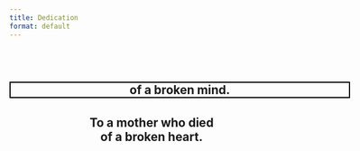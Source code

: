 ```yaml
---
title: Dedication
format: default
---
```





<center>
<h2>
<b>
<br>
<p>
  <div style="width: 600px;border: solid black 2px;"
To a father who died<br>of a broken mind.
  </div>
</p>
  
<p style="padding-top:10px;">
To a mother who died<br>of a broken heart.
</p>
<p>
&nbsp;
</p>
</b>
</h2>
</center>


<!-- <p>
<h2><b>Thank you for the world<br>&nbsp;and everything that’s in it.</b></h2>
</p> -->






